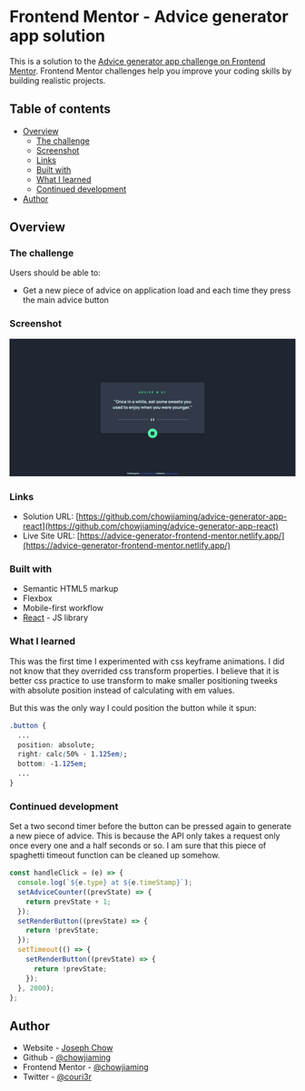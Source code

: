 # Frontend Mentor - Advice generator app solution

This is a solution to the [Advice generator app challenge on Frontend Mentor](https://www.frontendmentor.io/challenges/advice-generator-app-QdUG-13db). Frontend Mentor challenges help you improve your coding skills by building realistic projects.

## Table of contents

- [Overview](#overview)
  - [The challenge](#the-challenge)
  - [Screenshot](#screenshot)
  - [Links](#links)
  - [Built with](#built-with)
  - [What I learned](#what-i-learned)
  - [Continued development](#continued-development)
- [Author](#author)

## Overview

### The challenge

Users should be able to:

- Get a new piece of advice on application load and each time they press the main advice button

### Screenshot

![](./advice-generator-app-screenshot.png)

### Links

- Solution URL: [https://github.com/chowjiaming/advice-generator-app-react](https://github.com/chowjiaming/advice-generator-app-react)
- Live Site URL: [https://advice-generator-frontend-mentor.netlify.app/](https://advice-generator-frontend-mentor.netlify.app/)

### Built with

- Semantic HTML5 markup
- Flexbox
- Mobile-first workflow
- [React](https://reactjs.org/) - JS library

### What I learned

This was the first time I experimented with css keyframe animations. I did not know that they overrided css transform properties. I believe that it is better css practice to use transform to make smaller positioning tweeks with absolute position instead of calculating with em values.

But this was the only way I could position the button while it spun:

```css
.button {
  ...
  position: absolute;
  right: calc(50% - 1.125em);
  bottom: -1.125em;
  ...
}
```

### Continued development

Set a two second timer before the button can be pressed again to generate a new piece of advice. This is because the API only takes a request only once every one and a half seconds or so. I am sure that this piece of spaghetti timeout function can be cleaned up somehow.

```js
const handleClick = (e) => {
  console.log(`${e.type} at ${e.timeStamp}`);
  setAdviceCounter((prevState) => {
    return prevState + 1;
  });
  setRenderButton((prevState) => {
    return !prevState;
  });
  setTimeout(() => {
    setRenderButton((prevState) => {
      return !prevState;
    });
  }, 2000);
};
```

## Author

- Website - [Joseph Chow](https://josephchow.dev)
- Github - [@chowjiaming](https://github.com/chowjiaming)
- Frontend Mentor - [@chowjiaming](https://www.frontendmentor.io/profile/chowjiaming)
- Twitter - [@couri3r](https://twitter.com/Couri3r)
